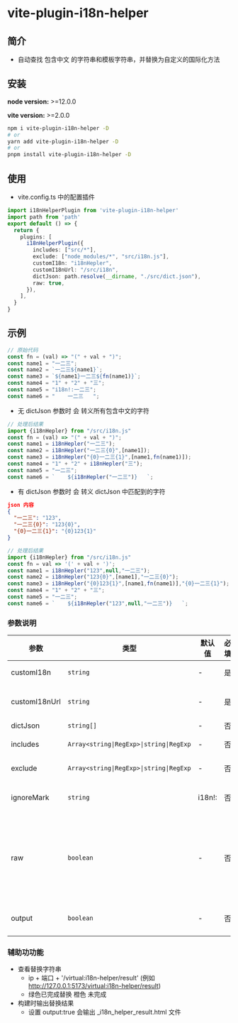 # vite-plugin-i18n-helper

## 简介
- 自动查找 包含中文 的字符串和模板字符串，并替换为自定义的国际化方法

## 安装

**node version:** >=12.0.0

**vite version:** >=2.0.0

```bash
npm i vite-plugin-i18n-helper -D
# or
yarn add vite-plugin-i18n-helper -D
# or
pnpm install vite-plugin-i18n-helper -D
```

## 使用

- vite.config.ts 中的配置插件

```ts
import i18nHelperPlugin from 'vite-plugin-i18n-helper'
import path from 'path'
export default () => {
  return {
    plugins: [
      i18nHelperPlugin({
        includes: ["src/*"],
        exclude: ["node_modules/*", "src/i18n.js"],
        customI18n: "i18nHepler",
        customI18nUrl: "/src/i18n",
        dictJson: path.resolve(__dirname, "./src/dict.json"),
        raw: true,
      }),
    ],
  }
}
```
## 示例
```ts
// 原始代码
const fn = (val) => "(" + val + ")";
const name1 = "一二三";
const name2 = `一二三${name1}`;
const name3 = `${name1}一二三${fn(name1)}`;
const name4 = "1" + "2" + "三";
const name5 = "i18n!:一二三";
const name6 = "    一二三   ";
```
- 无 dictJson 参数时 会 转义所有包含中文的字符

```ts
// 处理后结果
import {i18nHepler} from "/src/i18n.js"
const fn = (val) => "(" + val + ")";
const name1 = i18nHepler("一二三");
const name2 = i18nHepler("一二三{0}",[name1]);
const name3 = i18nHepler("{0}一二三{1}",[name1,fn(name1)]);
const name4 = "1" + "2" + i18nHepler("三");
const name5 = "一二三";
const name6 = `    ${i18nHepler("一二三")}   `;
```

- 有 dictJson 参数时 会 转义 dictJson 中匹配到的字符
```json
json 内容
{
  "一二三": "123",
  "一二三{0}": "123{0}",
  "{0}一二三{1}": "{0}123{1}"
}
```
```ts
// 处理后结果
import {i18nHepler} from "/src/i18n.js"
const fn = val => '(' + val + ')';
const name1 = i18nHepler("123",null,"一二三");
const name2 = i18nHepler("123{0}",[name1],"一二三{0}");
const name3 = i18nHepler("{0}123{1}",[name1,fn(name1)],"{0}一二三{1}");
const name4 = "1" + "2" + "三";
const name5 = "一二三";
const name6 = `    ${i18nHepler("123",null,"一二三")}   `;
```

### 参数说明

| 参数 | 类型 | 默认值 | 必填 | 说明 |
| ---------   | --------- | --------- | --------- | --------- |
| customI18n    | `string` | - | 是 | 自定义 i18n 方法 |
| customI18nUrl | `string` | - | 是 | 自定义i8n 方法导入地址 |
| dictJson      | `string[]` | - | 否 | 匹配字典 |
| includes      | `Array<string\|RegExp>\|string\|RegExp`  |  -  | 否|  匹配文件规则 |
| exclude       | `Array<string\|RegExp>\|string\|RegExp`  |  -  | 否 | 忽略文件规则 |
| ignoreMark   | `string` | i18n!: | 否 | 忽略以该标识开头的内容 |
| raw   | `boolean` | - | 否 | 是否保留 dictJson 匹配前的 原始值 (是 将作为customI18n 第三个参数传入) |
| output   | `boolean` | - | 否 | 是否输出字符串处理的结果  |

### 辅助功功能
- 查看替换字符串
  *  ip + 端口 + '/virtual:i18n-helper/result' (例如 http://127.0.0.1:5173/virtual:i18n-helper/result)
  * 绿色已完成替换   橙色 未完成
- 构建时输出替换结果
  * 设置 output:true  会输出  _i18n_helper_result.html 文件